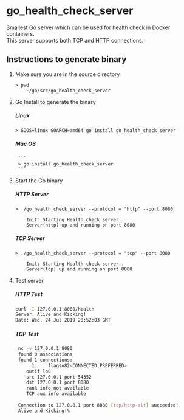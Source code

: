 # go_health_check_server

Smallest Go server which can be used for health check in Docker containers.  
This server supports both TCP and HTTP connections.

## Instructions to generate binary

1. Make sure you are in the source directory

    ```
    > pwd
        ~/go/src/go_health_check_server
    ```

2. Go Install to generate the binary
    ##### Linux

    ```
    > GOOS=linux GOARCH=amd64 go install go_health_check_server
    ```
    
    ##### Mac OS
    
        ```
        > go install go_health_check_server
        ```

3. Start the Go binary
    ##### HTTP Server
    ```
    > ./go_health_check_server --protocol = "http" --port 8080
    
        Init: Starting Health check server..
        Server(http) up and running on port 8080
    ```
    
    ##### TCP Server
    ```
    > ./go_health_check_server --protocol = "tcp" --port 8080
    
        Init: Starting Health check server..
        Server(tcp) up and running on port 8080
    ```

4. Test server
    ##### HTTP Test
    ```bash
    curl -I 127.0.0.1:8080/health                                                                                               HTTP/1.1 200 OK
    Server: Alive and Kicking!
    Date: Wed, 24 Jul 2019 20:52:03 GMT

    ```
    
    ##### TCP Test
    ```bash
     nc -v 127.0.0.1 8080 
     found 0 associations
     found 1 connections:
          1:	flags=82<CONNECTED,PREFERRED>
     	outif lo0
     	src 127.0.0.1 port 54352
     	dst 127.0.0.1 port 8080
     	rank info not available
     	TCP aux info available
     
     Connection to 127.0.0.1 port 8080 [tcp/http-alt] succeeded!
     Alive and Kicking!%
  
    ```
